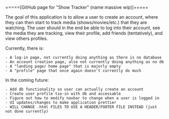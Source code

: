 =====[GitHub page for "Show Tracker" (name massive wip)]=====

The goal of this application is to allow a user to create an account, where they
can then start to track media (shows/movies/etc.) that they are watching. The user
should in the end be able to log into their account, see the media they are tracking,
view their profile, add friends (tentatively), and view others profiles. 


Currently, there is:

	- A log-in page, not currently doing anything as there is no database
	- An account creation page, also not currently doing anything as no db
	- A "landing page/ home page" that is majorly empty
	- A "profile" page that once again doesn't currently do much


In the coming future: 

	- Add db functionality so user can actually create an account
	- Create user profile tie-in with db and accessable
	- Figure out how to modify navbar to change when a user is logged in 
	- UI updates/changes to make application prettier
	- WILL CHANGE .html FILES TO USE A HEADER/FOOTER FILE INSTEAD (just not done currently)